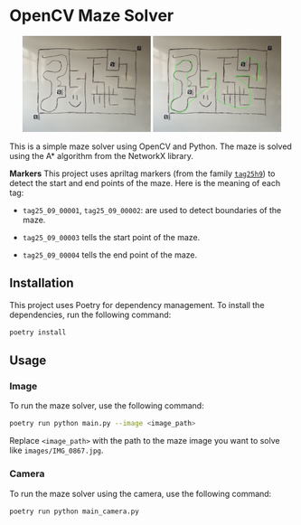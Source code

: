 # OpenCV Maze Solver

<p align="center">
<img src="images/IMG_0867.jpg" width="45%" />   
<img src="images/solved.png" width="45%" />   
</p>

This is a simple maze solver using OpenCV and Python. The maze is solved using the A* algorithm from the NetworkX library.

**Markers** This project uses apriltag markers (from the family [`tag25h9`](https://github.com/AprilRobotics/apriltag-imgs/tree/master/tag25h9)) to detect the start and end points of the maze. Here is the meaning of each tag:

- `tag25_09_00001`, `tag25_09_00002`: are used to detect boundaries of the maze.

- `tag25_09_00003` tells the start point of the maze.

- `tag25_09_00004` tells the end point of the maze.

## Installation

This project uses Poetry for dependency management. To install the dependencies, run the following command:

```bash
poetry install
```

## Usage

### Image

To run the maze solver, use the following command:

```bash
poetry run python main.py --image <image_path>
```

Replace `<image_path>` with the path to the maze image you want to solve like `images/IMG_0867.jpg`.


### Camera

To run the maze solver using the camera, use the following command:

```bash
poetry run python main_camera.py
```